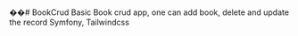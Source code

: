 ��#   B o o k C r u d 
 Basic Book crud app, one can add book, delete and update the record
Symfony, Tailwindcss 
 
